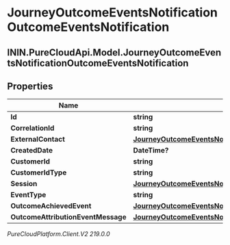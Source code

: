 # JourneyOutcomeEventsNotificationOutcomeEventsNotification

## ININ.PureCloudApi.Model.JourneyOutcomeEventsNotificationOutcomeEventsNotification

## Properties

|Name | Type | Description | Notes|
|------------ | ------------- | ------------- | -------------|
| **Id** | **string** |  | [optional] |
| **CorrelationId** | **string** |  | [optional] |
| **ExternalContact** | [**JourneyOutcomeEventsNotificationExternalContact**](JourneyOutcomeEventsNotificationExternalContact) |  | [optional] |
| **CreatedDate** | **DateTime?** |  | [optional] |
| **CustomerId** | **string** |  | [optional] |
| **CustomerIdType** | **string** |  | [optional] |
| **Session** | [**JourneyOutcomeEventsNotificationSession**](JourneyOutcomeEventsNotificationSession) |  | [optional] |
| **EventType** | **string** |  | [optional] |
| **OutcomeAchievedEvent** | [**JourneyOutcomeEventsNotificationOutcomeAchievedMessage**](JourneyOutcomeEventsNotificationOutcomeAchievedMessage) |  | [optional] |
| **OutcomeAttributionEventMessage** | [**JourneyOutcomeEventsNotificationOutcomeAttributionMessage**](JourneyOutcomeEventsNotificationOutcomeAttributionMessage) |  | [optional] |



_PureCloudPlatform.Client.V2 219.0.0_
